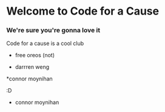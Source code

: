 # Welcome to Code for a Cause

### We're sure you're gonna love it

Code for a cause is a cool club

* free oreos (not)

* darrren weng

*connor moynihan

:D
* connor moynihan
